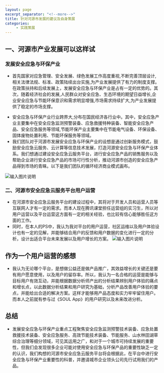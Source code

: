 ```yaml
---
layout: page
excerpt_separator: "<!--more-->"
title: 针对河源市发展的建议及自身策展
categories:
     - 实践策展
---  
```



## 一、河源市产业发展可以这样试
### 发展安全应急与环保产业
- 首先国家对应急管理、安全发展、绿色发展工作高度重视,不断完善顶层设计,相关法律法规、标准、政策陆续出台实施,为产业发展提供了有力的制度支撑。在政策扶持和后续发展上，发展安全应急与环保产业是占有一定的优势的。其次，随着经济社会的发展,人民群众对安全应急、生态环境的期望日益增长,企业安全应急与节能环保意识和需求明显增强,市场需求持续扩大,为产业发展提供了稳定的市场支撑。
<!--more-->
- 安全应急与环保产业行业跨界大,分布在国民经济各行业中。其中，安全应急产业主要集中在安全应急监测预警装备、应急救援特种装备、智能安全应急产品、安全应急服务等领域,节能环保产业主要集中在节能电气设备、环保设备、固体废物处置利用、节能环保服务等领域。
- 我们团队对于河源市发展安全应急与环保产业的设想是通过创新服务模式，鼓励安全应急云服务、云计算等信息技术发展，打造河源安全应急与环保产业体系。我们想通过建设安全应急云服务平台，进行安全应急产品的销售服务以及帮助企业进行安全应急产品的市场可行性分析，推动河源市创造的安全应急产品得到市场的青睐。以下是我们团队的循环经济商业模式画布。

![输入图片说明](https://gitee.com/limiaohuang/Mywebsite/raw/gh-pages/assets/images/week12/xunhuan2.png "在这里输入图片标题")

### 二、河源市安全应急云服务平台用户运营
- 在河源市安全应急云服务平台的建设过程中，其将对于开发人员和运营人员等互联网人才有一定的需求。而本人现在腾讯课堂担任运营组的实习生，所以对用户运营以及平台运营这方面有一定的相关经验，也比较有信心能够胜任这方面的工作。
- 同时，在本人的PS中，我认为我对平台的用户运营，社区运维以及用户体验设计也有一定的见解，并能够结合用户的反馈和用户数据的变化进行一定的分析，设计出适合平台未来发展以及用户增长的方案。
![输入图片说明](https://gitee.com/limiaohuang/Mywebsite/raw/gh-pages/assets/images/week12/xunhuan2.png "在这里输入图片标题")
## 作为一个用户运营的感想
- 我认为无论哪个平台，是想做公益还是做产品推广，其效益增长的关键还是要有用户愿意使用，以及用户的留存率。所以，我认为一名合格的运营是能够与目标用户有效互动，并能根据数据分析师产出的分析结果辨别用户体验的痛点和增长点，以此数据分析结果和用户研究为基础，分析产品改善用户体验的要点，并能给出合适的解决方案。这样才能够用产品态度和实力牢牢留住用户。而本人之前就有参与过《SOUL App》的用户研究以及未来改进分析。
## 总结
-  发展安全应急与环保产业重点工程聚焦安全应急监测预警技术装备、应急处置救援技术装备、安全应急服务、高效节能技术装备、节能服务、山水林田湖草综合治理等细分领域，可见其运用之广，和对于一个城市可持续发展的重要性，但我们会发现很多企业可能对使用安全应急与环保产品的重要性缺乏一定的认识，我们构想的河源市安全应急云服务平台将会根据此，在平台中进行安全应急与环保产业重要性的科普，并邀请城市企业领头公司先行试用我们的产品。
